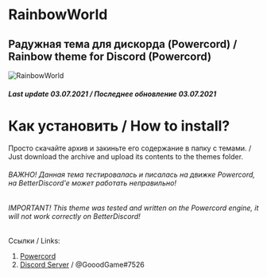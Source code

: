 #  **RainbowWorld**
## Радужная тема для дискорда (Powercord) / Rainbow theme for Discord (Powercord)

![RainbowWorld](https://imgur.com/E20fMOw.png)

##### Last update 03.07.2021 / Последнее обновление 03.07.2021
# Как установить / How to install?

Просто скачайте архив и закиньте его содержание в папку с темами. / Just download the archive and upload its contents to the themes folder.

###### ВАЖНО! Данная тема тестировалась и писалась на движке Powercord, на BetterDiscord'e может работать неправильно!
###### IMPORTANT! This theme was tested and written on the Powercord engine, it will not work correctly on BetterDiscord!

Ссылки / Links:
1. [Powercord](https://powercord.dev)
2. [Discord Server](https://discord.gg/hEDYs2t) / @GooodGame#7526
